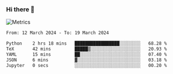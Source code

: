 ### Hi there 👋

![Metrics](https://github.com/radoapx/radoapx/blob/main/github-metrics.svg)

<!--START_SECTION:waka-->

```txt
From: 12 March 2024 - To: 19 March 2024

Python    2 hrs 18 mins   █████████████████░░░░░░░░   68.28 %
TeX       42 mins         █████▒░░░░░░░░░░░░░░░░░░░   20.93 %
YAML      15 mins         ██░░░░░░░░░░░░░░░░░░░░░░░   07.40 %
JSON      6 mins          ▓░░░░░░░░░░░░░░░░░░░░░░░░   03.18 %
Jupyter   0 secs          ░░░░░░░░░░░░░░░░░░░░░░░░░   00.20 %
```

<!--END_SECTION:waka-->

<!--
**radoapx/radoapx** is a ✨ _special_ ✨ repository because its `README.md` (this file) appears on your GitHub profile.

Here are some ideas to get you started:

- 🔭 I’m currently working on ...
- 🌱 I’m currently learning ...
- 👯 I’m looking to collaborate on ...
- 🤔 I’m looking for help with ...
- 💬 Ask me about ...
- 📫 How to reach me: ...
- 😄 Pronouns: ...
- ⚡ Fun fact: ...
-->

